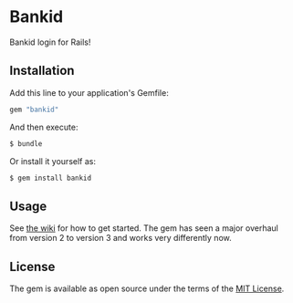 # Bankid
Bankid login for Rails!

## Installation
Add this line to your application's Gemfile:

```ruby
gem "bankid"
```

And then execute:
```bash
$ bundle
```

Or install it yourself as:
```bash
$ gem install bankid
```
## Usage
See [the wiki](https://github.com/johanhalse/bankid/wiki) for how to get started. The gem has seen a major overhaul from version 2 to version 3 and works very differently now.

## License
The gem is available as open source under the terms of the [MIT License](https://opensource.org/licenses/MIT).
